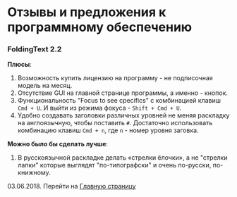 # Отзывы и предложения к программному обеспечению

### FoldingText 2.2

**Плюсы**:
1. Возможность купить лицензию на программу - не подписочная модель на месяц.
2. Отсутствие GUI на главной странице программы, а именно - кнопок.
3. Функциональность "Focus to see cpecifics" с комбинацией клавиш ```Cmd + U```. И выйти из режима фокуса - ```Shift + Cmd + U```.
4. Удобно создавать заголовки различных уровней не меняя раскладку на англоязычную, чтобы поставить `#`. Достаточно использовать комбинацию клавиш `Cmd + n`, где `n` - номер уровня заговка.

**Можно было бы сделать лучше**:
1. В русскоязычной раскладке делать «стрелки ёлочки», а не "стрелки лапки" которые выглядят "по-типографски" и очень по-русски, по-книжному.

03.06.2018. Перейти на [Главную страницу](./)